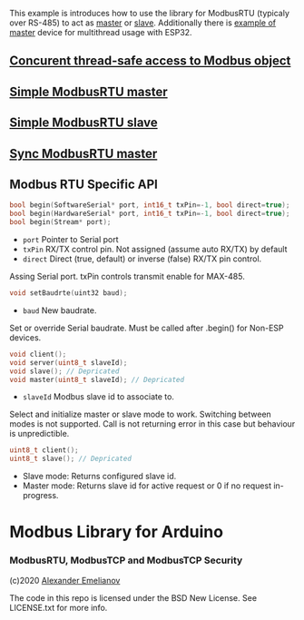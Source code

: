 This example is introduces how to use the library for ModbusRTU (typicaly over RS-485) to act as [master](master) or [slave](slave). Additionally there is [example of master](ESP32-Concurent) device for multithread usage with ESP32.

## [Concurent thread-safe access to Modbus object](ESP32-Concurent)

## [Simple ModbusRTU master](master)

## [Simple ModbusRTU slave](slave)

## [Sync ModbusRTU master](masterSync)

## Modbus RTU Specific API

```c
bool begin(SoftwareSerial* port, int16_t txPin=-1, bool direct=true);
bool begin(HardwareSerial* port, int16_t txPin=-1, bool direct=true);
bool begin(Stream* port);
```

- `port`    Pointer to Serial port
- `txPin`   RX/TX control pin. Not assigned (assume auto RX/TX) by default
- `direct`  Direct (true, default) or inverse (false) RX/TX pin control.

Assing Serial port. txPin controls transmit enable for MAX-485.

```c
void setBaudrte(uint32 baud);
```

- `baud`    New baudrate.

Set or override Serial baudrate. Must be called after .begin() for Non-ESP devices.

```c
void client();
void server(uint8_t slaveId);
void slave(); // Depricated
void master(uint8_t slaveId); // Depricated
```

- `slaveId` Modbus slave id to associate to.

Select and initialize master or slave mode to work. Switching between modes is not supported. Call is not returning error in this case but behaviour is unpredictible.

```c
uint8_t client();
uint8_t slave(); // Depricated
```

- Slave mode: Returns configured slave id.
- Master mode: Returns slave id for active request or 0 if no request in-progress.

# Modbus Library for Arduino
### ModbusRTU, ModbusTCP and ModbusTCP Security

(c)2020 [Alexander Emelianov](mailto:a.m.emelianov@gmail.com)

The code in this repo is licensed under the BSD New License. See LICENSE.txt for more info.
